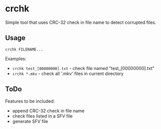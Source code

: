 # crchk

Simple tool that uses CRC-32 check in file name to detect corrupted files.

## Usage

`crchk FILENAME...`

Examples:

* `crchk test_[00000000].txt` - check file named "test\_[00000000].txt"
* `crchk *.mkv` - check all '.mkv' files in current directory

## ToDo

Features to be included:

* append CRC-32 check in file name
* check files listed in a SFV file
* generate SFV file

